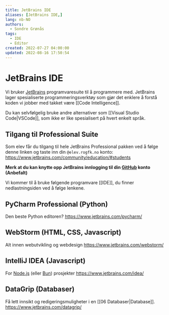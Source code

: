 ```yaml
---
title: JetBrains IDE
aliases: [JetBrains IDE,]
lang: nb-NO
authors:
  - Sondre Grønås
tags:
  - IDE
  - Editor
created: 2022-07-27 04:00:00
updated: 2022-08-16 17:50:54
---
```

# JetBrains IDE
Vi bruker [JetBrains](https://www.jetbrains.com) programvaresuite til å programmere med. JetBrains lager spesialiserte programmeringsverktøy som gjør det enklere å forstå koden vi jobber med takket være [[Code Intelligence]].

Du kan selvfølgelig bruke andre alternativer som [[Visual Studio Code|VSCode]], som ikke er like spesialisert på hvert enkelt språk.

## Tilgang til Professional Suite
Som elev får du tilgang til hele JetBrains Professional pakken ved å følge denne linken og taste inn din `@elev.rogfk.no` konto: https://www.jetbrains.com/community/education/#students

**Merk at du kan knytte opp JetBrains innlogging til din [GitHub](https://github.com/) konto (Anbefalt)**

Vi kommer til å bruke følgende programvare [[IDE]], du finner nedlastningsiden ved å følge lenkene.

## PyCharm Professional (Python)
Den beste Python editoren?
https://www.jetbrains.com/pycharm/

## WebStorm (HTML, CSS, Javascript)
Alt innen webutvikling og webdesign
https://www.jetbrains.com/webstorm/

## IntelliJ IDEA (Javascript)
For [Node.js](https://nodejs.org/en/) (eller [Bun](https://bun.sh/)) prosjekter
https://www.jetbrains.com/idea/

## DataGrip (Databaser)
Få lett innsikt og redigeringsmuligheter i en [[06 Databaser|Database]].
https://www.jetbrains.com/datagrip/

